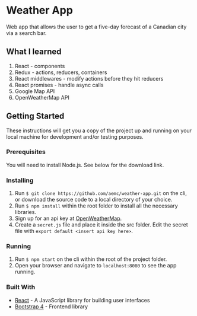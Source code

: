 # Weather App

Web app that allows the user to get a five-day forecast of a Canadian city via a search bar.

## What I learned
1. React - components
2. Redux - actions, reducers, containers
3. React middlewares - modify actions before they hit reducers
3. React promises - handle async calls
4. Google Map API
5. OpenWeatherMap API

## Getting Started
These instructions will get you a copy of the project up and running on your local machine for development and/or testing purposes.

### Prerequisites
You will need to install Node.js. See below for the download link.

### Installing
1. Run ```$ git clone https://github.com/aemc/weather-app.git``` on the cli, or download the source code to a local directory of your choice.
2. Run ```$ npm install``` within the root folder to install all the necessary libraries.
3. Sign up for an api key at [OpenWeatherMap](https://openweathermap.org/).
4. Create a ```secret.js``` file and place it inside the src folder. Edit the secret file with ```export default <insert api key here>```.

### Running
1. Run ```$ npm start``` on the cli within the root of the project folder.
2. Open your browser and navigate to ```localhost:8080``` to see the app running.

### Built With
* [React](https://reactjs.org/) - A JavaScript library for building user interfaces
* [Bootstrap 4](https://getbootstrap.com/) - Frontend library
